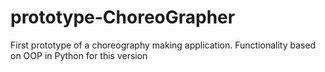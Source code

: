 # prototype-ChoreoGrapher
First prototype of a choreography making application. Functionality based on OOP in Python for this version
